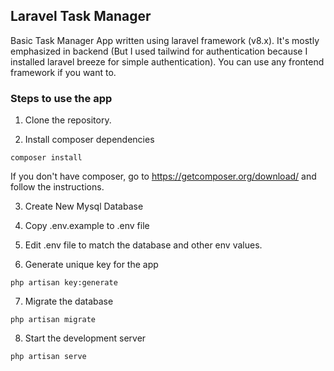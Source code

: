 ## Laravel Task Manager

Basic Task Manager App written using laravel framework (v8.x). It's mostly emphasized in backend (But I used tailwind for authentication because I installed laravel breeze for simple authentication). You can use any frontend framework if you want to.

### Steps to use the app

1. Clone the repository.

2. Install composer dependencies

```
composer install
```

If you don't have composer, go to https://getcomposer.org/download/ and follow the instructions.

3. Create New Mysql Database

4. Copy .env.example to .env file

5. Edit .env file to match the database and other env values.

6. Generate unique key for the app
```
php artisan key:generate
```

7. Migrate the database
 ```
php artisan migrate
```

8. Start the development server
 ```
php artisan serve
```
